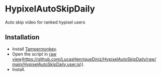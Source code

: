 # HypixelAutoSkipDaily
Auto skip video for ranked hypixel users

## Installation
- Install [Tampermonkey](https://www.tampermonkey.net/). 
- Open the script in [raw view](https://github.com/LucasHenriqueDiniz/Steam-stats-for-Mannco.Store/raw/main/Steam%20stats%20for%20Mannco.Store.user.js)(https://github.com/LucasHenriqueDiniz/HypixelAutoSkipDaily/raw/main/HypixelAutoSkipDaily.user.js)).
- Install.
